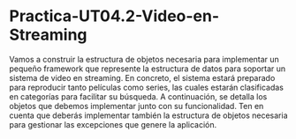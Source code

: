 # Practica-UT04.2-Video-en-Streaming
Vamos a construir la estructura de objetos necesaria para implementar un pequeño framework que represente la estructura de datos para soportar un sistema de video en streaming. En concreto, el sistema estará preparado para reproducir tanto películas como series, las cuales estarán clasificadas en categorías para facilitar su búsqueda. A continuación, se detalla los objetos que debemos implementar junto con su funcionalidad. Ten en cuenta que deberás implementar también la estructura de objetos necesaria para gestionar las excepciones que genere la aplicación.
